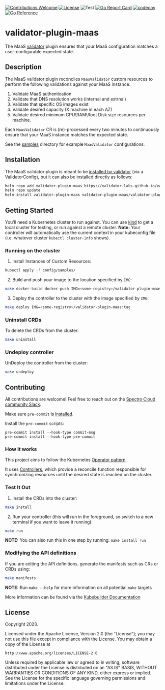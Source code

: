 [![Contributions Welcome](https://img.shields.io/badge/contributions-welcome-brightgreen.svg?style=flat)](https://github.com/validator-labs/validator-plugin-maas/issues)
[![License](https://img.shields.io/badge/License-Apache%202.0-blue.svg)](https://opensource.org/licenses/Apache-2.0)
![Test](https://github.com/validator-labs/validator-plugin-maas/actions/workflows/test.yaml/badge.svg)
[![Go Report Card](https://goreportcard.com/badge/github.com/validator-labs/validator-plugin-maas)](https://goreportcard.com/report/github.com/validator-labs/validator-plugin-maas)
[![codecov](https://codecov.io/github/validator-labs/validator-plugin-maas/graph/badge.svg?token=Q15XUCRNCN)](https://codecov.io/github/validator-labs/validator-plugin-maas)
[![Go Reference](https://pkg.go.dev/badge/github.com/validator-labs/validator-plugin-maas.svg)](https://pkg.go.dev/github.com/validator-labs/validator-plugin-maas)

# validator-plugin-maas
The MaaS [validator](https://github.com/validator-labs/validator) plugin ensures that your MaaS configuration matches a user-configurable expected state.

## Description

The MaaS validator plugin reconciles `MaasValidator` custom resources to perform the following validations against your MaaS Instance:

1. Validate MaaS authentication
2. Validate that DNS resolution works (internal and extrnal)
3. Validate that specific OS images exist
4. Validate desired capacity (X machine in each AZ)
5. Validate desired minimum CPU\RAM\Root Disk size resources per machine.

Each `MaasValidator` CR is (re)-processed every two minutes to continuously ensure that your MaaS instance matches the expected state.

See the [samples](https://github.com/validator-labs/validator-plugin-maas/tree/main/config/samples) directory for example `MaasValidator` configurations.

## Installation
The MaaS validator plugin is meant to be [installed by validator](https://github.com/validator-labs/validator/tree/gh_pages#installation) (via a ValidatorConfig), but it can also be installed directly as follows:

```bash
helm repo add validator-plugin-maas https://validator-labs.github.io/validator-plugin-maas
helm repo update
helm install validator-plugin-maas validator-plugin-maas/validator-plugin-maas -n validator-plugin-maas --create-namespace
```

## Getting Started
You’ll need a Kubernetes cluster to run against. You can use [kind](https://sigs.k8s.io/kind) to get a local cluster for testing, or run against a remote cluster.
**Note:** Your controller will automatically use the current context in your kubeconfig file (i.e. whatever cluster `kubectl cluster-info` shows).

### Running on the cluster
1. Install Instances of Custom Resources:

```sh
kubectl apply -f config/samples/
```

2. Build and push your image to the location specified by `IMG`:

```sh
make docker-build docker-push IMG=<some-registry>/validator-plugin-maas:tag
```

3. Deploy the controller to the cluster with the image specified by `IMG`:

```sh
make deploy IMG=<some-registry>/validator-plugin-maas:tag
```

### Uninstall CRDs
To delete the CRDs from the cluster:

```sh
make uninstall
```

### Undeploy controller
UnDeploy the controller from the cluster:

```sh
make undeploy
```

## Contributing
All contributions are welcome! Feel free to reach out on the [Spectro Cloud community Slack](https://spectrocloudcommunity.slack.com/join/shared_invite/zt-g8gfzrhf-cKavsGD_myOh30K24pImLA#/shared-invite/email).

Make sure `pre-commit` is [installed](https://pre-commit.com#install).

Install the `pre-commit` scripts:

```console
pre-commit install --hook-type commit-msg
pre-commit install --hook-type pre-commit
```

### How it works
This project aims to follow the Kubernetes [Operator pattern](https://kubernetes.io/docs/concepts/extend-kubernetes/operator/).

It uses [Controllers](https://kubernetes.io/docs/concepts/architecture/controller/),
which provide a reconcile function responsible for synchronizing resources until the desired state is reached on the cluster.

### Test It Out
1. Install the CRDs into the cluster:

```sh
make install
```

2. Run your controller (this will run in the foreground, so switch to a new terminal if you want to leave it running):

```sh
make run
```

**NOTE:** You can also run this in one step by running: `make install run`

### Modifying the API definitions
If you are editing the API definitions, generate the manifests such as CRs or CRDs using:

```sh
make manifests
```

**NOTE:** Run `make --help` for more information on all potential `make` targets

More information can be found via the [Kubebuilder Documentation](https://book.kubebuilder.io/introduction.html)

## License

Copyright 2023.

Licensed under the Apache License, Version 2.0 (the "License");
you may not use this file except in compliance with the License.
You may obtain a copy of the License at

    http://www.apache.org/licenses/LICENSE-2.0

Unless required by applicable law or agreed to in writing, software
distributed under the License is distributed on an "AS IS" BASIS,
WITHOUT WARRANTIES OR CONDITIONS OF ANY KIND, either express or implied.
See the License for the specific language governing permissions and
limitations under the License.

